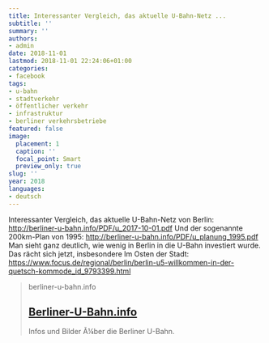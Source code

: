```yaml
---
title: Interessanter Vergleich, das aktuelle U-Bahn-Netz ...
subtitle: ''
summary: ''
authors:
- admin
date: 2018-11-01
lastmod: 2018-11-01 22:24:06+01:00
categories:
- facebook
tags:
- u-bahn
- stadtverkehr
- öffentlicher verkehr
- infrastruktur
- berliner verkehrsbetriebe
featured: false
image:
  placement: 1
  caption: ''
  focal_point: Smart
  preview_only: true
slug: ''
year: 2018
languages:
- deutsch
---
```


Interessanter Vergleich, das aktuelle U-Bahn-Netz von Berlin: http://berliner-u-bahn.info/PDF/u_2017-10-01.pdf
Und der sogenannte 200km-Plan von 1995: 
http://berliner-u-bahn.info/PDF/u_planung_1995.pdf
Man sieht ganz deutlich, wie wenig in Berlin in die U-Bahn investiert wurde. Das rächt sich jetzt, insbesondere Im Osten der Stadt: https://www.focus.de/regional/berlin/berlin-u5-willkommen-in-der-quetsch-kommode_id_9793399.html
> berliner-u-bahn.info
> ## [Berliner-U-Bahn.info](http://berliner-u-bahn.info/200km.php)
>
>Infos und Bilder Ã¼ber die Berliner U-Bahn.